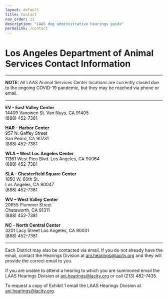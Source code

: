 ```yaml
---
layout: default
title: Contact
nav_order: 11
description: "LAAS dog administrative hearings guide"
permalink: /contact
---
```


# Los Angeles Department of Animal Services Contact Information

---

**NOTE:** All LAAS Animal Services Center locations are currently closed due to the ongoing COVID-19 pandemic, but they may be reached via phone or email.

---

**EV - East Valley Center** <br />
14409 Vanowen St.
Van Nuys, CA 91405 	<br />
(888) 452-7381	

**HAR - Harbor Center**	<br />
957 N. Gaffey Street		
San Pedro, CA 90731 	<br />
(888) 452-7381 		
	

**WLA – West Los Angeles Center**<br />
11361 West Pico Blvd.
Los Angeles, CA 90064	<br />
(888) 452-7381


**SLA - Chesterfield Square Center**<br />
1850 W. 60th St. 	
Los Angeles, CA 90047<br />
(888) 452-7381

**WV – West Valley Center** 	<br />
20655 Plummer Street		
Chatsworth, CA 91311		<br />
(888) 452-7381

**NC – North Central Center**<br />
3201 Lacy Street
Los Angeles, CA 90031	<br />
(888) 452-7381

---

Each District may also be contacted via email. If you do not already have the email, contact the Hearings Division at ani.hearings@lacity.org and they will provide the correct email to you.

If you are unable to attend a hearing to which you are summoned email the LAAS Hearings Division at ani.hearings@lacity.org or call (213) 482-7435. 

To request a copy of Exhibit 1 email the LAAS Hearings Division at ani.hearings@lacity.org. 
